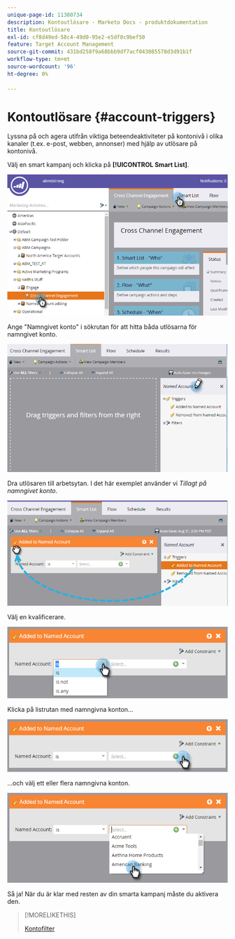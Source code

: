 ```yaml
---
unique-page-id: 11380734
description: Kontoutlösare - Marketo Docs - produktdokumentation
title: Kontoutlösare
exl-id: cf8d49ed-58c4-49d0-95e2-e5df8c9bef50
feature: Target Account Management
source-git-commit: 431bd258f9a68bbb9df7acf043085578d3d91b1f
workflow-type: tm+mt
source-wordcount: '96'
ht-degree: 0%

---
```


# Kontoutlösare {#account-triggers}

Lyssna på och agera utifrån viktiga beteendeaktiviteter på kontonivå i olika kanaler (t.ex. e-post, webben, annonser) med hjälp av utlösare på kontonivå.

Välj en smart kampanj och klicka på **[!UICONTROL Smart List]**.

![](assets/one-1.png)

Ange &quot;Namngivet konto&quot; i sökrutan för att hitta båda utlösarna för namngivet konto.

![](assets/two-1.png)

Dra utlösaren till arbetsytan. I det här exemplet använder vi _Tillagt på namngivet konto_.

![](assets/three-1.png)

Välj en kvalificerare.

![](assets/four-1.png)

Klicka på listrutan med namngivna konton...

![](assets/five-1.png)

...och välj ett eller flera namngivna konton.

![](assets/six-1.png)

Så ja! När du är klar med resten av din smarta kampanj måste du aktivera den.

>[!MORELIKETHIS]
>
>[Kontofilter](/help/marketo/product-docs/target-account-management/engage/account-filters.md)
